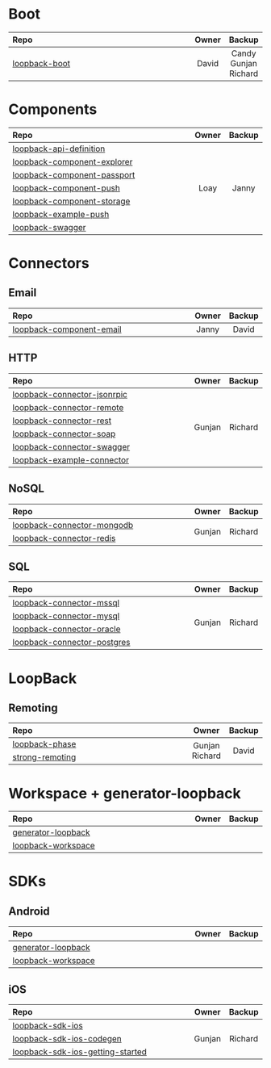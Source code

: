 # Boot

<table>
  <thead>
    <tr>
      <th width="100%" align="left">Repo
      <th>Owner
      <th>Backup
  <tbody>
    <tr><td><a href="//github.com/strongloop/loopback-boot">loopback-boot</a>
        <td rowspan="1" align="center">David
        <td rowspan="1" align="center">Candy<br>Gunjan<br>Richard
</table>

# Components

<table>
  <thead>
    <tr>
      <th width="100%" align="left">Repo
      <th>Owner
      <th>Backup
  <tbody>
    <tr><td><a href="//github.com/strongloop/loopback-api-definition">loopback-api-definition</a>
        <td rowspan="7" align="center">Loay
        <td rowspan="7" align="center">Janny
    <tr><td><a href="//github.com/strongloop/loopback-component-explorer">loopback-component-explorer</a>
    <tr><td><a href="//github.com/strongloop/loopback-component-passport">loopback-component-passport</a>
    <tr><td><a href="//github.com/strongloop/loopback-component-push">loopback-component-push</a>
    <tr><td><a href="//github.com/strongloop/loopback-component-storage">loopback-component-storage</a>
    <tr><td><a href="//github.com/strongloop/loopback-example-push">loopback-example-push</a>
    <tr><td><a href="//github.com/strongloop/loopback-swagger">loopback-swagger</a>
</table>

# Connectors

## Email

<table>
  <thead>
    <tr>
      <th width="100%" align="left">Repo
      <th>Owner
      <th>Backup
  <tbody>
    <tr><td><a href="//github.com/strongloop/loopback-component-email">loopback-component-email</a>
        <td rowspan="1" align="center">Janny
        <td rowspan="1" align="center">David
</table>

## HTTP

<table>
  <thead>
    <tr>
      <th width="100%" align="left">Repo
      <th>Owner
      <th>Backup
  <tbody>
    <tr><td><a href="//github.com/strongloop/loopback-connector-jsonrpic">loopback-connector-jsonrpic</a>
        <td rowspan="6" align="center">Gunjan
        <td rowspan="6" align="center">Richard
    <tr><td><a href="//github.com/strongloop/loopback-connector-remote">loopback-connector-remote</a>
    <tr><td><a href="//github.com/strongloop/loopback-connector-rest">loopback-connector-rest</a>
    <tr><td><a href="//github.com/strongloop/loopback-connector-soap">loopback-connector-soap</a>
    <tr><td><a href="//github.com/strongloop/loopback-connector-swagger">loopback-connector-swagger</a>
    <tr><td><a href="//github.com/strongloop/loopback-example-connector">loopback-example-connector</a>
</table>

## NoSQL

<table>
  <thead>
    <tr>
      <th width="100%" align="left">Repo
      <th>Owner
      <th>Backup
  <tbody>
    <tr><td><a href="//github.com/strongloop/loopback-connector-mongodb">loopback-connector-mongodb</a>
        <td rowspan="2" align="center">Gunjan
        <td rowspan="2" align="center">Richard
    <tr><td><a href="//github.com/strongloop/loopback-connector-redis">loopback-connector-redis</a>
</table>

## SQL

<table>
  <thead>
    <tr>
      <th width="100%" align="left">Repo
      <th>Owner
      <th>Backup
  <tbody>
    <tr><td><a href="//github.com/strongloop/loopback-connector-mssql">loopback-connector-mssql</a>
        <td rowspan="4" align="center">Gunjan
        <td rowspan="4" align="center">Richard
    <tr><td><a href="//github.com/strongloop/loopback-connector-mysql">loopback-connector-mysql</a>
    <tr><td><a href="//github.com/strongloop/loopback-connector-oracle">loopback-connector-oracle</a>
    <tr><td><a href="//github.com/strongloop/loopback-connector-postgres">loopback-connector-postgres</a>
</table>

# LoopBack

## Remoting

<table>
  <thead>
    <tr>
      <th width="100%" align="left">Repo
      <th>Owner
      <th>Backup
  <tbody>
    <tr><td><a href="//github.com/strongloop/loopback-phase">loopback-phase</a>
        <td rowspan="2" align="center">Gunjan<br>Richard
        <td rowspan="2" align="center">David
    <tr><td><a href="//github.com/strongloop/strong-remoting">strong-remoting</a>
</table>

# Workspace + generator-loopback

<table>
  <thead>
    <tr>
      <th width="100%" align="left">Repo
      <th>Owner
      <th>Backup
  <tbody>
    <tr><td><a href="//github.com/strongloop/generator-loopback">generator-loopback</a>
        <td rowspan="2" align="center">
        <td rowspan="2" align="center">
    <tr><td><a href="//github.com/strongloop/loopback-workspace">loopback-workspace</a>
</table>

# SDKs

## Android

<table>
  <thead>
    <tr>
      <th width="100%" align="left">Repo
      <th>Owner
      <th>Backup
  <tbody>
    <tr><td><a href="//github.com/strongloop/generator-loopback">generator-loopback</a>
        <td rowspan="2" align="center">
        <td rowspan="2" align="center">
    <tr><td><a href="//github.com/strongloop/loopback-workspace">loopback-workspace</a>
</table>

## iOS

<table>
  <thead>
    <tr>
      <th width="100%" align="left">Repo
      <th>Owner
      <th>Backup
  <tbody>
    <tr><td><a href="//github.com/strongloop/loopback-sdk-ios">loopback-sdk-ios</a>
        <td rowspan="3" align="center">Gunjan
        <td rowspan="3" align="center">Richard
    <tr><td><a href="//github.com/strongloop/loopback-sdk-ios-codegen">loopback-sdk-ios-codegen</a>
    <tr><td><a href="//github.com/strongloop/loopback-sdk-ios-getting-started">loopback-sdk-ios-getting-started</a>
</table>


